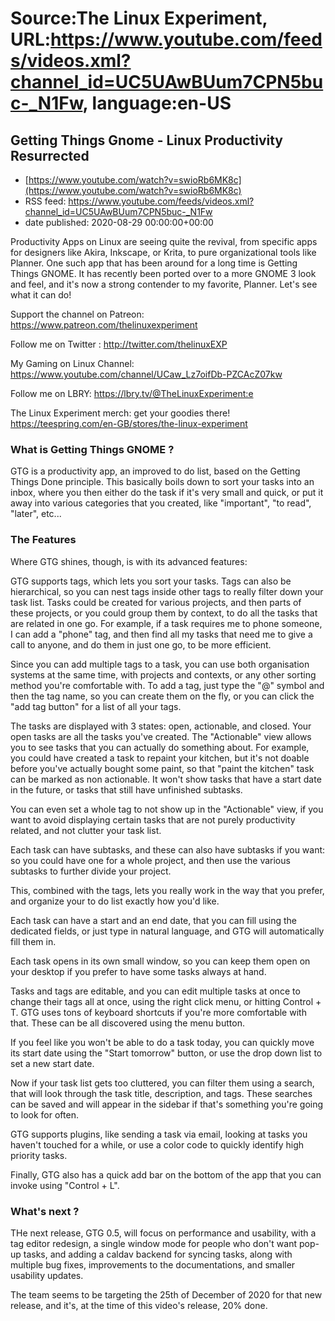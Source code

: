 # Source:The Linux Experiment, URL:https://www.youtube.com/feeds/videos.xml?channel_id=UC5UAwBUum7CPN5buc-_N1Fw, language:en-US

## Getting Things Gnome - Linux Productivity Resurrected
 - [https://www.youtube.com/watch?v=swioRb6MK8c](https://www.youtube.com/watch?v=swioRb6MK8c)
 - RSS feed: https://www.youtube.com/feeds/videos.xml?channel_id=UC5UAwBUum7CPN5buc-_N1Fw
 - date published: 2020-08-29 00:00:00+00:00

Productivity Apps on Linux are seeing quite the revival, from specific apps for designers like Akira, Inkscape, or Krita, to pure organizational tools like Planner. One such app that has been around for a long time is Getting Things GNOME. It has recently been ported over to a more GNOME 3 look and feel, and it's now a strong contender to my favorite, Planner. Let's see what it can do!

Support the channel on Patreon: 
https://www.patreon.com/thelinuxexperiment

Follow me on Twitter : http://twitter.com/thelinuxEXP

My Gaming on Linux Channel: https://www.youtube.com/channel/UCaw_Lz7oifDb-PZCAcZ07kw

Follow me on LBRY: https://lbry.tv/@TheLinuxExperiment:e

The Linux Experiment merch: get your goodies there! https://teespring.com/en-GB/stores/the-linux-experiment

### What is Getting Things GNOME ?

GTG is a productivity app, an improved to do list, based on the Getting Things Done principle. This basically boils down to sort your tasks into an inbox, where you then either do the task if it's very small and quick, or put it away into various categories that you created, like "important", "to read", "later", etc...

### The Features

Where GTG shines, though, is with its advanced features:

GTG supports tags, which lets you sort your tasks. Tags can also be hierarchical, so you can nest tags inside other tags to really filter down your task list. Tasks could be created for various projects, and then parts of these projects, or you could group them by context, to do all the tasks that are related in one go. For example, if a task requires me to phone someone, I can add a "phone" tag, and then find all my tasks that need me to give a call to anyone, and do them in just one go, to be more efficient.

Since you can add multiple tags to a task, you can use both organisation systems at the same time, with projects and contexts, or any other sorting method you're comfortable with. To add a tag, just type the "@" symbol and then the tag name, so you can create them on the fly, or you can click the "add tag button" for a list of all your tags.

The tasks are displayed with 3 states: open, actionable, and closed. Your open tasks are all the tasks you've created. The "Actionable" view allows you to see tasks that you can actually do something about. For example, you could have created a task to repaint your kitchen, but it's not doable before you've actually bought some paint, so that "paint the kitchen" task can be marked as non actionable. It won't show tasks that have a start date in the future, or tasks that still have unfinished subtasks.

You can even set a whole tag to not show up in the "Actionable" view, if you want to avoid displaying certain tasks that are not purely productivity related, and not clutter your task list.

Each task can have subtasks, and these can also have subtasks if you want: so you could have one for a whole project, and then use the various subtasks to further divide your project.

This, combined with the tags, lets you really work in the way that you prefer, and organize your to do list exactly how you'd like. 

Each task can have a start and an end date, that you can fill using the dedicated fields, or just type in natural language, and GTG will automatically fill them in.

Each task opens in its own small window, so you can keep them open on your desktop if you prefer to have some tasks always at hand. 

Tasks and tags are editable, and you can edit multiple tasks at once to change their tags all at once, using the right click menu, or hitting Control + T. GTG uses tons of keyboard shortcuts if you're more comfortable with that. These can be all discovered using the menu button.

If you feel like you won't be able to do a task today, you can quickly move its start date using the "Start tomorrow" button, or use the drop down list to set a new start date.

Now if your task list gets too cluttered, you can filter them using a search, that will look through the task title, description, and tags. These searches can be saved and will appear in the sidebar if that's something you're going to look for often.

GTG supports plugins, like sending a task via email, looking at tasks you haven't touched for a while, or use a color code to quickly identify high priority tasks.

Finally, GTG also has a quick add bar on the bottom of the app that you can invoke using "Control + L".

### What's next ?

THe next release, GTG 0.5, will focus on performance and usability, with a tag editor redesign, a single window mode for people who don't want pop-up tasks, and adding a caldav backend for syncing tasks, along with multiple bug fixes, improvements to the documentations, and smaller usability updates.

The team seems to be targeting the 25th of December of 2020 for that new release, and it's, at the time of this video's release, 20% done.

